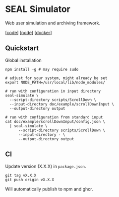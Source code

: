 # SEAL Simulator
Web user simulation and archiving framework.

[[code](https://github.com/webis-de/seal-simulator)]
[[node](https://www.npmjs.com/package/seal-simulator)]
[[docker](https://github.com/webis-de/seal-simulator/pkgs/container/seal-simulator)]

## Quickstart

Global installation
```
npm install -g # may require sudo

# adjust for your system, might already be set
export NODE_PATH=/usr/local/lib/node_modules/

# run with configuration in input directory
seal-simulate \
  --script-directory scripts/ScrollDown \
  --input-directory doc/example/scrollDownInput \
  --output-directory output

# run with configuration from standard input
cat doc/example/scrollDownInput/config.json \
  | seal-simulate \
      --script-directory scripts/ScrollDown \
      --input-directory - \
      --output-directory output
```

## CI
Update version (X.X.X) in `package.json`.
```
git tag vX.X.X
git push origin vX.X.X
```
Will automatically publish to npm and ghcr.
